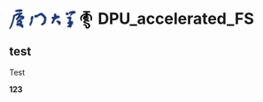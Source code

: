 # <img src="Images/xmu_logo.svg" align = "left" width="120" /> <img src="Images/lab_logo.svg" align = "left" width="40" /> DPU_accelerated_FS






## test

Test

**123**